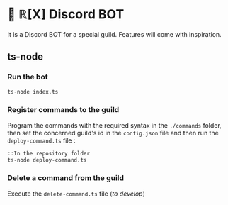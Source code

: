 # 🤖 ℝ[X] Discord BOT

It is a Discord BOT for a special guild. Features will come with inspiration.

## ts-node

### Run the bot

```bash
ts-node index.ts
```

### Register commands to the guild

Program the commands with the required syntax in the `./commands` folder, then set the concerned guild's id
in the `config.json` file and then run the `deploy-command.ts` file :

```bash
::In the repository folder
ts-node deploy-command.ts
```

### Delete a command from the guild

Execute the `delete-command.ts` file (_to develop_)
